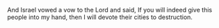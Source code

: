And Israel vowed a vow to the Lord and said, If you will indeed give this people into my hand, then I will devote their cities to destruction.
